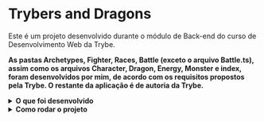 # Trybers and Dragons

Este é um projeto desenvolvido durante o módulo de Back-end do curso de Desenvolvimento Web da Trybe.

<strong>As pastas Archetypes, Fighter, Races, Battle (exceto o arquivo Battle.ts), assim como os arquivos Character, Dragon, Energy, Monster e index, foram desenvolvidos por mim, de acordo com os requisitos propostos pela Trybe. O restante da aplicação é de autoria da Trybe.</strong>

<details>
<summary><strong>O que foi desenvolvido</strong></summary><br />
Neste projeto aplicamos os princípios da arquitetura SOLID e os princípios de POO em uma estrutura de jogos RPG (Role Playing Game).
</details>

<details>
<summary><strong>Como rodar o projeto</strong></summary><br />
<strong>Rodando com Docker</strong>

Rode o serviço node com o comando docker-compose up -d.

    Esse serviço irá inicializar um container chamado trybers_and_dragons.
    A partir daqui você pode rodar o container trybers_and_dragons via CLI ou abri-lo no VS Code.


Use o comando docker exec -it trybers_and_dragons bash.

    Ele te dará acesso ao terminal interativo do container criado pelo compose, que está rodando em segundo plano.

Instale as dependências com npm install

<strong>Rodando sem Docker</strong>

Instale as dependências com npm install

Atenção: Não rode o comando npm audit fix! Ele atualiza várias dependências do projeto, e essa atualização gera conflitos com o avaliador.

Para rodar o projeto desta forma, obrigatoriamente você deve ter o node instalado em seu computador.

</details>